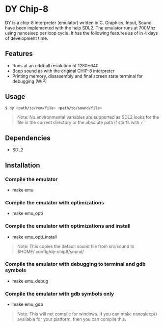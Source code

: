 # DY Chip-8

DY is a chip-8 interpreter (emulator) written in C. Graphics, Input, Sound have been implemented with the help SDL2. The emulator runs at 700Mhz using nanosleep per loop cycle. It has the following features as of in 4 days of development time.

## Features
- Runs at an oddball resolution of 1280*640
- Beep sound as with the original CHIP-8 interpreter
- Printing memory, disassembly and final screen state terminal for debugging (WIP)

## Usage

```bash
$ dy <path/to/rom/file> <path/to/sound/file>
```
> Note: No environmental variables are supported as SDL2 looks for the file in the current directory or the absolute path if starts with `/`

## Dependencies
- SDL2

## Installation

### Compile the emulator
- make emu

### Compile the emulator with optimizations
- make emu_opti

### Compile the emulator with optimizations and install
- make emu_opti_install

> Note: This copies the default sound file from src/sound to $HOME/.config/dy-chip8/sound/

### Compile the emulator with debugging to terminal and gdb symbols
- make emu_debug

### Compile the emulator with gdb symbols only
- make emu_gdb

> Note: This will not compile for windows. If you can make nanosleep() available for your platform, then you can compile this.